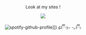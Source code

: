 

<div align="center">

Look at my sites !

<div align="center">

![](https://github.com/user-attachments/assets/f6e5f2e0-062c-4294-8a30-170ff65f4d0d)

<div align="center">
  
![spotify-github-profile]([[https://spotify-github-profile.kittinanx.com/api/view.svg?uid=8gf0bcfbsbpz6ihpnfkbnumjt&redirect=true][https://spotify-github-profile.kittinanx.com/api/view.svg?uid=8gf0bcfbsbpz6ihpnfkbnumjt&cover_image=true&theme=default&show_offline=true&background_color=121212&interchange=true)]])
໒꒰ྀིっ˕ -｡꒱ྀི১ 


